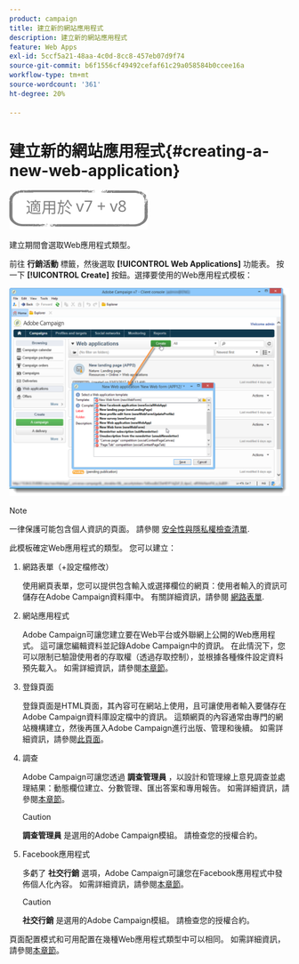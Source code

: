```yaml
---
product: campaign
title: 建立新的網站應用程式
description: 建立新的網站應用程式
feature: Web Apps
exl-id: 5ccf5a21-48aa-4c0d-8cc8-457eb07d9f74
source-git-commit: b6f1556cf49492cefaf61c29a058584b0ccee16a
workflow-type: tm+mt
source-wordcount: '361'
ht-degree: 20%

---
```


# 建立新的網站應用程式{#creating-a-new-web-application}

![](../../assets/common.svg)

建立期間會選取Web應用程式類型。

前往 **行銷活動** 標籤，然後選取 **[!UICONTROL Web Applications]** 功能表。 按一下 **[!UICONTROL Create]** 按鈕。選擇要使用的Web應用程式模板：

![](assets/webapp_create_from_campaign.png)

>[!NOTE]
>
>一律保護可能包含個人資訊的頁面。 請參閱 [安全性與隱私權檢查清單](https://helpx.adobe.com/campaign/kb/acc-security.html#privacy).

此模板確定Web應用程式的類型。 您可以建立：

1. 網路表單（+設定檔修改）

   使用網頁表單，您可以提供包含輸入或選擇欄位的網頁：使用者輸入的資訊可儲存在Adobe Campaign資料庫中。 有關詳細資訊，請參閱 [網路表單](about-web-forms.md).

1. 網站應用程式

   Adobe Campaign可讓您建立要在Web平台或外聯網上公開的Web應用程式。 這可讓您編輯資料並記錄Adobe Campaign中的資訊。 在此情況下，您可以限制已驗證使用者的存取權（透過存取控制），並根據各種條件設定資料預先載入。 如需詳細資訊，請參閱[本章節](about-web-applications.md)。

1. 登錄頁面

   登錄頁面是HTML頁面，其內容可在網站上使用，且可讓使用者輸入要儲存在Adobe Campaign資料庫設定檔中的資訊。 這類網頁的內容通常由專門的網站機構建立，然後再匯入Adobe Campaign進行出版、管理和後續。 如需詳細資訊，請參閱[此頁面](creating-a-landing-page.md)。

1. 調查

   Adobe Campaign可讓您透過 **調查管理員** ，以設計和管理線上意見調查並處理結果：動態欄位建立、分數管理、匯出答案和專用報告。 如需詳細資訊，請參閱[本章節](../../surveys/using/about-surveys.md)。

   >[!CAUTION]
   >
   >**調查管理員** 是選用的Adobe Campaign模組。 請檢查您的授權合約。

1. Facebook應用程式

   多虧了 **社交行銷** 選項，Adobe Campaign可讓您在Facebook應用程式中發佈個人化內容。 如需詳細資訊，請參閱[本章節](../../social/using/about-social-marketing.md)。

   >[!CAUTION]
   >
   >**社交行銷** 是選用的Adobe Campaign模組。 請檢查您的授權合約。

頁面配置模式和可用配置在幾種Web應用程式類型中可以相同。 如需詳細資訊，請參閱[本章節](about-web-forms.md)。
